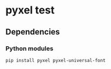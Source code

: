 # pyxel test

## Dependencies

### Python modules

```bash
pip install pyxel pyxel-universal-font
```